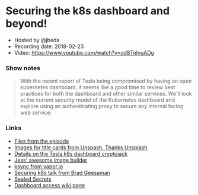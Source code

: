 # Securing the k8s dashboard and beyond!

- Hosted by @jbeda
- Recording date: 2018-02-23
- Video: https://www.youtube.com/watch?v=od8TnIvuADg

### Show notes

> With the recent report of Tesla being compromised by having an open kubernetes dashboard, it seems like a good time to review best practices for both the dashboard and other similar services. We'll look at the current security model of the Kubernetes dashboard and explore using an authenticating proxy to secure any internal facing web service.

### Links

 - [Files from the episode](https://gist.github.com/jbeda/53a7c6c81359054eacc1608f5211150c)
 - [Images for title cards from Unspash. Thanks Unsplash](https://unsplash.com)
 - [Details on the Tesla k8s dashboard cryptojack](https://blog.redlock.io/cryptojacking-tesla)
 - [Jess' awesome image builder](https://github.com/jessfraz/img)
 - [ksync from vapor.io](https://github.com/vapor-ware/ksync)
 - [Securing k8s talk from Brad Geesaman](https://www.youtube.com/watch?v=vTgQLzeBfRU)
 - [Sealed Secrets](https://github.com/bitnami-labs/sealed-secrets)
 - [Dashboard access wiki page](https://github.com/kubernetes/dashboard/wiki/Access-control)
